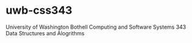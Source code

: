 uwb-css343
==========

University of Washington Bothell Computing and Software Systems 343 Data Structures and Alogrithms
